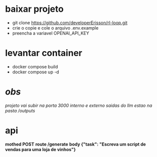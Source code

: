 # baixar projeto
- git clone https://github.com/developerErisson/rl-loop.git
- crie o copie e cole o arquivo .env.example 
- preencha a variavel OPENAI_API_KEY

# levantar container
- docker compose build
- docker compose up -d

# *obs*
_projeto vai subir na porta 3000 interno e externo_
_saidas do llm estao na pasta /outputs_

# api
**mothed POST**
**route /generate** 
**body {"task": "Escreva um script de vendas para uma loja de vinhos"}**